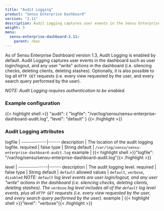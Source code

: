 ```yaml
---
title: "Audit Logging"
product: "Sensu Enterprise Dashboard"
version: "2.11"
description: Audit Logging captures user events in the Sensu Enterprise dashboard."
weight: 5
menu:
  sensu-enterprise-dashboard-2.11:
    parent: rbac
---
```


As of Sensu Enterprise Dashboard version 1.3, Audit Logging is enabled by
default. Audit Logging captures user events in the dashboard such as user
login/logout, and any user "write" actions in the dashboard (i.e. silencing
checks, deleting clients, deleting stashes). Optionally, it is also possible to
log all `HTTP GET` requests (i.e. every view requested by the user, and every
search query performed by the user).

_NOTE: Audit Logging requires authentication to be enabled._

### Example configuration

{{< highlight shell >}}
"audit": {
  "logfile": "/var/log/sensu/sensu-enterprise-dashboard-audit.log",
  "level": "default"
}
{{< /highlight >}}

### Audit Logging attributes

logfile      | 
-------------|------
description  | The location of the audit logging logfile.
required     | false
type         | String
default      | `/var/log/sensu/sensu-enterprise-dashboard-audit.log`
example      | {{< highlight shell >}}"logfile": "/var/log/sensu/sensu-enterprise-dashboard-audit.log"{{< /highlight >}}

level          | 
---------------|------
description    | The audit logging level.
required       | false
type           | String
default        | `default`
allowed values | `default`, `verbose`, `disabled` _NOTE: `default` log level events are user login/logout, and any user "write" actions in the dashboard (i.e. silencing checks, deleting clients, deleting stashes). The `verbose` log level includes all of the `default` log level events, plus all `HTTP GET` requests (i.e. every view requested by the user, and every search query performed by the user)._
example        | {{< highlight shell >}}"level": "verbose"{{< /highlight >}}
